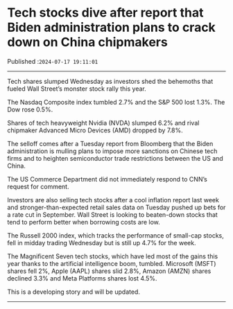 # Tech stocks dive after report that Biden administration plans to crack down on China chipmakers

Published :`2024-07-17 19:11:01`

---

Tech shares slumped Wednesday as investors shed the behemoths that fueled Wall Street’s monster stock rally this year.

The Nasdaq Composite index tumbled 2.7% and the S&P 500 lost 1.3%. The Dow rose 0.5%.

Shares of tech heavyweight Nvidia (NVDA) slumped 6.2% and rival chipmaker Advanced Micro Devices (AMD) dropped by 7.8%.

The selloff comes after a Tuesday report from Bloomberg that the Biden administration is mulling plans to impose more sanctions on Chinese tech firms and to heighten semiconductor trade restrictions between the US and China.

The US Commerce Department did not immediately respond to CNN’s request for comment.

Investors are also selling tech stocks after a cool inflation report last week and stronger-than-expected retail sales data on Tuesday pushed up bets for a rate cut in September. Wall Street is looking to beaten-down stocks that tend to perform better when borrowing costs are low.

The Russell 2000 index, which tracks the performance of small-cap stocks, fell in midday trading Wednesday but is still up 4.7% for the week.

The Magnificent Seven tech stocks, which have led most of the gains this year thanks to the artificial intelligence boom, tumbled. Microsoft (MSFT) shares fell 2%, Apple (AAPL) shares slid 2.8%, Amazon (AMZN) shares declined 3.3% and Meta Platforms shares lost 4.5%.

This is a developing story and will be updated.

---

